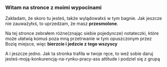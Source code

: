 
### Witam na stronce z moimi wypocinami

Zakładam, że skoro tu jesteś, także wylądowałxś w tym bagnie. Jak jeszcze nie zauważyłxś, to uprzedzam, że masz **przesmolone**. 

Na tej stronce zebrałem różne(znając siebie pojedyncze) notateczki, które może ułatwią komuś poza mną przetrwanie w tym opuszczonym przez Bozię miejsce, więc **bierzcie i jedzcie z tego wszyscy**

A i jeszcze jedno. Jak ta stronka trafiła w twoje ręce, to weź sobie daruj jesteś-moją-konkurencją-na-rynku-pracy-ass attitude i podziel się z grupą